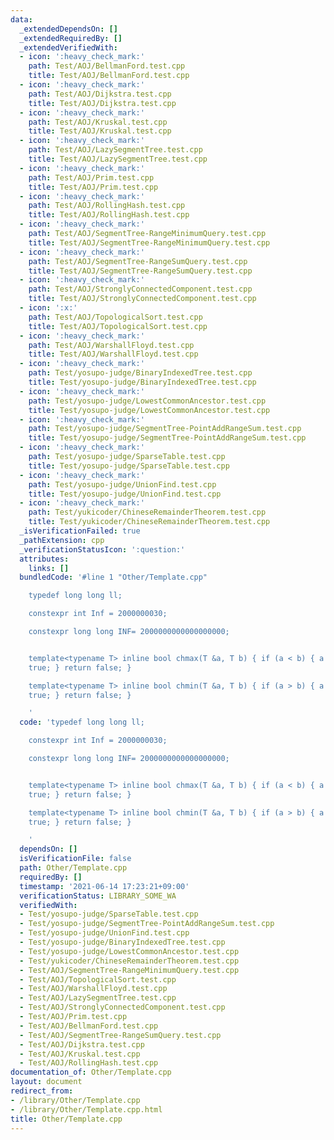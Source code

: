 ```yaml
---
data:
  _extendedDependsOn: []
  _extendedRequiredBy: []
  _extendedVerifiedWith:
  - icon: ':heavy_check_mark:'
    path: Test/AOJ/BellmanFord.test.cpp
    title: Test/AOJ/BellmanFord.test.cpp
  - icon: ':heavy_check_mark:'
    path: Test/AOJ/Dijkstra.test.cpp
    title: Test/AOJ/Dijkstra.test.cpp
  - icon: ':heavy_check_mark:'
    path: Test/AOJ/Kruskal.test.cpp
    title: Test/AOJ/Kruskal.test.cpp
  - icon: ':heavy_check_mark:'
    path: Test/AOJ/LazySegmentTree.test.cpp
    title: Test/AOJ/LazySegmentTree.test.cpp
  - icon: ':heavy_check_mark:'
    path: Test/AOJ/Prim.test.cpp
    title: Test/AOJ/Prim.test.cpp
  - icon: ':heavy_check_mark:'
    path: Test/AOJ/RollingHash.test.cpp
    title: Test/AOJ/RollingHash.test.cpp
  - icon: ':heavy_check_mark:'
    path: Test/AOJ/SegmentTree-RangeMinimumQuery.test.cpp
    title: Test/AOJ/SegmentTree-RangeMinimumQuery.test.cpp
  - icon: ':heavy_check_mark:'
    path: Test/AOJ/SegmentTree-RangeSumQuery.test.cpp
    title: Test/AOJ/SegmentTree-RangeSumQuery.test.cpp
  - icon: ':heavy_check_mark:'
    path: Test/AOJ/StronglyConnectedComponent.test.cpp
    title: Test/AOJ/StronglyConnectedComponent.test.cpp
  - icon: ':x:'
    path: Test/AOJ/TopologicalSort.test.cpp
    title: Test/AOJ/TopologicalSort.test.cpp
  - icon: ':heavy_check_mark:'
    path: Test/AOJ/WarshallFloyd.test.cpp
    title: Test/AOJ/WarshallFloyd.test.cpp
  - icon: ':heavy_check_mark:'
    path: Test/yosupo-judge/BinaryIndexedTree.test.cpp
    title: Test/yosupo-judge/BinaryIndexedTree.test.cpp
  - icon: ':heavy_check_mark:'
    path: Test/yosupo-judge/LowestCommonAncestor.test.cpp
    title: Test/yosupo-judge/LowestCommonAncestor.test.cpp
  - icon: ':heavy_check_mark:'
    path: Test/yosupo-judge/SegmentTree-PointAddRangeSum.test.cpp
    title: Test/yosupo-judge/SegmentTree-PointAddRangeSum.test.cpp
  - icon: ':heavy_check_mark:'
    path: Test/yosupo-judge/SparseTable.test.cpp
    title: Test/yosupo-judge/SparseTable.test.cpp
  - icon: ':heavy_check_mark:'
    path: Test/yosupo-judge/UnionFind.test.cpp
    title: Test/yosupo-judge/UnionFind.test.cpp
  - icon: ':heavy_check_mark:'
    path: Test/yukicoder/ChineseRemainderTheorem.test.cpp
    title: Test/yukicoder/ChineseRemainderTheorem.test.cpp
  _isVerificationFailed: true
  _pathExtension: cpp
  _verificationStatusIcon: ':question:'
  attributes:
    links: []
  bundledCode: '#line 1 "Other/Template.cpp"

    typedef long long ll;

    constexpr int Inf = 2000000030;

    constexpr long long INF= 2000000000000000000;


    template<typename T> inline bool chmax(T &a, T b) { if (a < b) { a = b; return
    true; } return false; }

    template<typename T> inline bool chmin(T &a, T b) { if (a > b) { a = b; return
    true; } return false; }

    '
  code: 'typedef long long ll;

    constexpr int Inf = 2000000030;

    constexpr long long INF= 2000000000000000000;


    template<typename T> inline bool chmax(T &a, T b) { if (a < b) { a = b; return
    true; } return false; }

    template<typename T> inline bool chmin(T &a, T b) { if (a > b) { a = b; return
    true; } return false; }

    '
  dependsOn: []
  isVerificationFile: false
  path: Other/Template.cpp
  requiredBy: []
  timestamp: '2021-06-14 17:23:21+09:00'
  verificationStatus: LIBRARY_SOME_WA
  verifiedWith:
  - Test/yosupo-judge/SparseTable.test.cpp
  - Test/yosupo-judge/SegmentTree-PointAddRangeSum.test.cpp
  - Test/yosupo-judge/UnionFind.test.cpp
  - Test/yosupo-judge/BinaryIndexedTree.test.cpp
  - Test/yosupo-judge/LowestCommonAncestor.test.cpp
  - Test/yukicoder/ChineseRemainderTheorem.test.cpp
  - Test/AOJ/SegmentTree-RangeMinimumQuery.test.cpp
  - Test/AOJ/TopologicalSort.test.cpp
  - Test/AOJ/WarshallFloyd.test.cpp
  - Test/AOJ/LazySegmentTree.test.cpp
  - Test/AOJ/StronglyConnectedComponent.test.cpp
  - Test/AOJ/Prim.test.cpp
  - Test/AOJ/BellmanFord.test.cpp
  - Test/AOJ/SegmentTree-RangeSumQuery.test.cpp
  - Test/AOJ/Dijkstra.test.cpp
  - Test/AOJ/Kruskal.test.cpp
  - Test/AOJ/RollingHash.test.cpp
documentation_of: Other/Template.cpp
layout: document
redirect_from:
- /library/Other/Template.cpp
- /library/Other/Template.cpp.html
title: Other/Template.cpp
---
```

